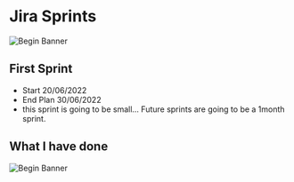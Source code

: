 

# Jira Sprints
![Begin Banner](.png)

## First Sprint
* Start 20/06/2022  
* End Plan 30/06/2022
* this sprint is going to be small... Future sprints are going to be a 1month sprint.

## What I have done
![Begin Banner](.png)

